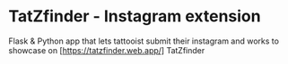 # TatZfinder - Instagram extension
Flask & Python app that lets tattooist submit their instagram and works to showcase on [https://tatzfinder.web.app/] TatZfinder
